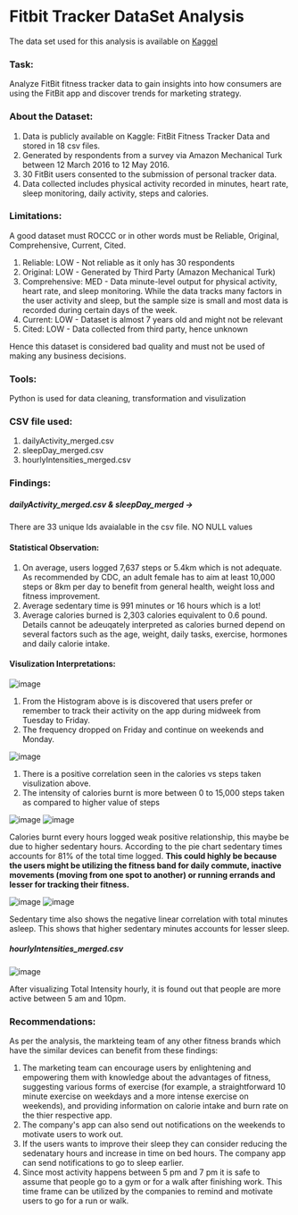 # Fitbit Tracker DataSet Analysis

The data set used for this analysis is available on [Kaggel](https://www.kaggle.com/datasets/arashnic/fitbit)

### Task: 
Analyze FitBit fitness tracker data to gain insights into how consumers are using the FitBit app and discover trends for marketing strategy.

### About the Dataset:
1) Data is publicly available on Kaggle: FitBit Fitness Tracker Data and stored in 18 csv files.
2) Generated by respondents from a survey via Amazon Mechanical Turk between 12 March 2016 to 12 May 2016.
3) 30 FitBit users consented to the submission of personal tracker data.
4) Data collected includes physical activity recorded in minutes, heart rate, sleep monitoring, daily activity, steps and calories.

### Limitations:
A good dataset must ROCCC or in other words must be Reliable, Original, Comprehensive, Current, Cited. 

1) Reliable: LOW - Not reliable as it only has 30 respondents
2) Original: LOW - Generated by Third Party (Amazon Mechanical Turk)
3) Comprehensive: MED - Data minute-level output for physical activity, heart rate, and sleep monitoring. While the data tracks many factors in the user activity and sleep, but the sample size is small and most data is recorded during certain days of the week.
4) Current: LOW - Dataset is almost 7 years old and might not be relevant
5) Cited: LOW - Data collected from third party, hence unknown

Hence this dataset is considered bad quality and must not be used of making any business decisions.

### Tools:
Python is used for data cleaning, transformation and visulization

### CSV file used:
1) dailyActivity_merged.csv
2) sleepDay_merged.csv
3) hourlyIntensities_merged.csv

### Findings:
##### dailyActivity_merged.csv & sleepDay_merged ->
 There are 33 unique Ids avaialable in the csv file.
 NO NULL values
 
#### Statistical Observation:
1) On average, users logged 7,637 steps or 5.4km which is not adequate. As recommended by CDC, an adult female has to aim at least 10,000 steps or 8km per day to benefit from general health, weight loss and fitness improvement.
2) Average sedentary time is 991 minutes or 16 hours which is a lot!
3) Average calories burned is 2,303 calories equivalent to 0.6 pound. Details cannot be adeuqately interpreted as calories burned depend on several factors such as the age, weight, daily tasks, exercise, hormones and daily calorie intake.

#### Visulization Interpretations:

![image](https://user-images.githubusercontent.com/123297799/221629654-353c6422-c3ec-4146-b43c-71683fc096ec.png)

1) From the Histogram above is is discovered that users prefer or remember to track their activity on the app during midweek from Tuesday to Friday.
2) The frequency dropped on Friday and continue on weekends and Monday.

![image](https://user-images.githubusercontent.com/123297799/221651980-abaac333-de3d-403b-98c6-691797f3b540.png)

1) There is a positive correlation seen in the calories vs steps taken visulization above. 
2) The intensity of calories burnt is more between 0 to 15,000 steps taken as compared to higher value of steps

![image](https://user-images.githubusercontent.com/123297799/221652988-6659cf06-23dd-4a8c-bdb1-4725e982f99f.png)  ![image](https://user-images.githubusercontent.com/123297799/221653046-039e442c-bea1-414a-8d09-0c0c2ea32545.png)

Calories burnt every hours logged weak positive relationship, this maybe be due to higher sedentary hours. According to the pie chart sedentary times accounts for 81% of the total time logged. 
**This could highly be because the users might be utilizing the fitness band for daily commute, inactive movements (moving from one spot to another) or running errands and lesser for tracking their fitness.**

![image](https://user-images.githubusercontent.com/123297799/221653609-8098798a-9f16-444f-9f9f-8cbbcf14b24a.png)  ![image](https://user-images.githubusercontent.com/123297799/221658042-63773f0d-c75c-4e89-bcde-fab942ce154f.png)

Sedentary time also shows the negative linear correlation with total minutes asleep. This shows that higher sedentary minutes accounts for lesser sleep.

##### hourlyIntensities_merged.csv
![image](https://user-images.githubusercontent.com/123297799/221654056-9a76d6a8-2d28-4fe2-801a-080f79fd1bbf.png)

After visualizing Total Intensity hourly, it is found out that people are more active between 5 am and 10pm.


### Recommendations:

As per the analysis, the markteing team of any other fitness brands which have the similar devices can benefit from these findings:
1) The marketing team can encourage users by enlightening and empowering them with knowledge about the advantages of fitness, suggesting various forms of exercise (for example, a straightforward 10 minute exercise on weekdays and a more intense exercise on weekends), and providing information on calorie intake and burn rate on the thier respective app.
2) The company's app can also send out notifications on the weekends to motivate users to work out.
3) If the users wants to improve their sleep they can consider reducing the sedenatary hours and increase in time on bed hours. The company app can send notifications to go to sleep earlier.
4) Since most activity happens between 5 pm and 7 pm it is safe to assume that people go to a gym or for a walk after finishing work. This time frame can be utilized by the companies to remind and motivate users to go for a run or walk.






